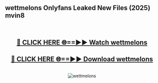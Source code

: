<h2>wettmelons Onlyfans Leaked New Files (2025) mvin8</h2>
<br>
<div align="center">
<h2><a href="https://mediafiles.top/wettmelons&ref=git" rel="nofollow">🔴 CLICK HERE 🌐==►► Watch wettmelons</a></h2>
<h2><a href="https://mediafiles.top/wettmelons&ref=git" rel="nofollow">🔴 CLICK HERE 🌐==►► Download wettmelons</a></h2>
<br>
<a href="https://mediafiles.top/wettmelons&ref=git" rel="nofollow" data-target="animated-image.originalLink"><img src="https://i.ibb.co.com/xMMVF88/686577567.gif" alt="wettmelons" style="max-width: 100%; display: inline-block;" data-target="animated-image.originalImage"></a>
</div>
<br>
<br>